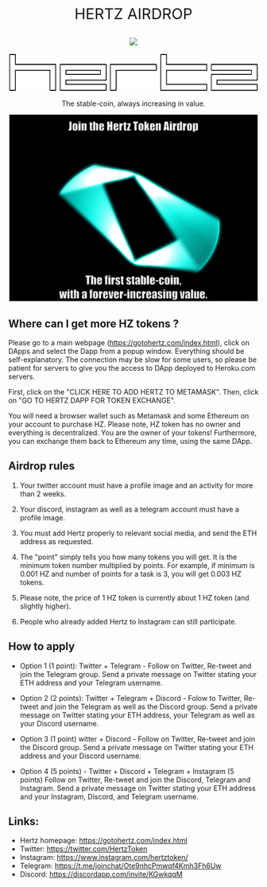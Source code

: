 
<p align="center" style="font-size: 30px;">HERTZ AIRDROP</p>


<p align="center">
  <img src="http://gotohertz.com/img/underline.png" width="100">  
</p>

<p align="center">
  <img src="https://raw.githubusercontent.com/olejardamir/Hertz/master/mainWebPage/img/letters.png" width="500" title="Letters">  
</p>
<p align="center">The stable-coin, always increasing in value.</p>


<p align="center">
  <img src="https://raw.githubusercontent.com/olejardamir/Hertz/master/airdrop_1/AIRDROP.gif" width="500" title="Letters">  
</p>



## Where can I get more HZ tokens ?
Please go to a main webpage (https://gotohertz.com/index.html), click on DApps and select the Dapp from a popup window. Everything should be self-explanatory. The connection may be slow for some users, so please be patient for servers to give you the access to DApp deployed to Heroku.com servers. 

First, click on the "CLICK HERE TO ADD HERTZ TO METAMASK". Then, click on "GO TO HERTZ DAPP FOR TOKEN EXCHANGE".

You will need a browser wallet such as Metamask and some Ethereum on your account to purchase HZ. Please note, HZ token has no owner and everything is decentralized. You are the owner of your tokens! Furthermore, you can exchange them back to Ethereum any time, using the same DApp.


## Airdrop rules
1. Your twitter account must have a profile image and an activity for more than 2 weeks.

2. Your discord, instagram as well as a telegram account must have a profile image.

3. You must add Hertz properly to relevant social media, and send the ETH address as requested.

4. The "point" simply tells you how many tokens you will get. It is the minimum token number multiplied by points. For example, if minimum is 0.001 HZ and number of points for a task is 3, you will get 0.003 HZ tokens.

5. Please note, the price of 1 HZ token is currently about 1 HZ token (and slightly higher).

6. People who already added Hertz to Instagram can still participate.



## How to apply

- Option 1 (1 point): Twitter + Telegram - Follow on Twitter, Re-tweet and join the Telegram group. Send a private message on Twitter stating your ETH address and your Telegram username.

- Option 2 (2 points): Twitter + Telegram + Discord - Folow to Twitter, Re-tweet and join the Telegram as well as the Discord group. Send a private message on Twitter stating your ETH address, your Telegram as well as your Discord username.

- Option 3  (1 point) witter + Discord -  Follow on Twitter, Re-tweet and join the Discord group. Send a private message on Twitter stating your ETH address and your Discord username.

- Option 4 (5 points) - Twitter + Discord + Telegram + Instagram (5 points) Follow on Twitter, Re-tweet and join the Discord, Telegram and Instagram. Send a private message on Twitter stating your ETH address and your Instagram, Discord, and Telegram username.



## Links:
- Hertz homepage: https://gotohertz.com/index.html
- Twitter: https://twitter.com/HertzToken
- Instagram: https://www.instagram.com/hertztoken/
- Telegram: https://t.me/joinchat/Ote9nhcPmwqf4Kmh3Fh6Uw
- Discord: https://discordapp.com/invite/KGwkqqM
